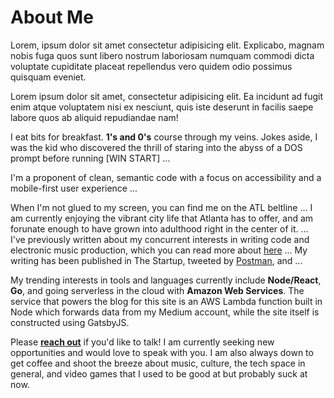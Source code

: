 # About Me

Lorem, ipsum dolor sit amet consectetur adipisicing elit. Explicabo,
magnam nobis fuga quos sunt libero nostrum laboriosam numquam commodi
dicta voluptate cupiditate placeat repellendus vero quidem odio possimus
quisquam eveniet.

Lorem ipsum dolor sit amet, consectetur adipisicing elit. Ea incidunt ad
fugit enim atque voluptatem nisi ex nesciunt, quis iste deserunt in
facilis saepe labore quos ab aliquid repudiandae nam!

I eat bits for breakfast. **1's and 0's** course through my veins. Jokes aside, I was the kid who discovered the thrill of staring into the abyss of a DOS prompt before running [WIN START] ...

I'm a proponent of clean, semantic code with a focus on accessibility and a mobile-first user experience ...

When I'm not glued to my screen, you can find me on the ATL beltline ... I am currently enjoying the vibrant city life that Atlanta has to offer, and am forunate enough to have grown into adulthood right in the center of it.
...
I've previously written about my concurrent interests in writing code and electronic music production, which you can read more about [here](linktoblog)
...
My writing has been published in The Startup, tweeted by [Postman](linktosite), and ...

My trending interests in tools and languages currently include **Node/React**, **Go**, and going serverless in the cloud with **Amazon Web Services**. The service that powers the blog for this site is an AWS Lambda function built in Node which forwards data from my Medium account, while the site itself is constructed using GatsbyJS.

Please **[reach out](mailto:spikeburton@icloud.com)** if you'd like to talk! I am currently seeking new opportunities and would love to speak with you. I am also always down to get coffee and shoot the breeze about music, culture, the tech space in general, and video games that I used to be good at but probably suck at now.
